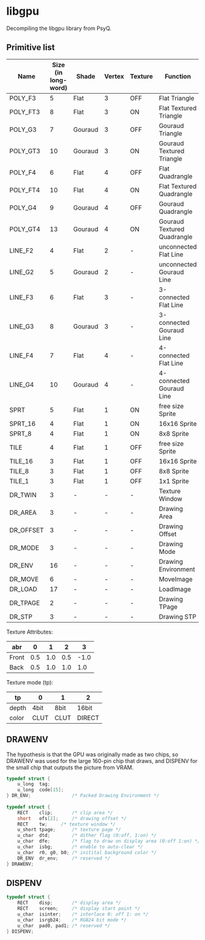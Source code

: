 # libgpu

Decompiling the libgpu library from PsyQ.

## Primitive list

|Name    |Size (in long-word)|Shade  |Vertex |Texture| Function  |
|--------|------|-------|-------|-------|------------------------|
|POLY_F3  | 5	|Flat   |   3   |OFF    | Flat Triangle |
|POLY_FT3 | 8	|Flat   |   3   |ON     | Flat Textured Triangle |
|POLY_G3  | 7	|Gouraud|   3   |OFF    | Gouraud Triangle |
|POLY_GT3 |10	|Gouraud|   3   |ON     | Gouraud Textured Triangle |
|POLY_F4  | 6	|Flat   |   4   |OFF    | Flat Quadrangle |
|POLY_FT4 |10	|Flat   |   4   |ON     | Flat Textured Quadrangle |
|POLY_G4  | 9	|Gouraud|   4   |OFF    | Gouraud Quadrangle |
|POLY_GT4 |13	|Gouraud|   4   |ON     | Gouraud Textured Quadrangle |
|LINE_F2  | 4	|Flat   |   2   | -     | unconnected Flat Line  |
|LINE_G2  | 5	|Gouraud|   2   | -     | unconnected Gouraud Line  |
|LINE_F3  | 6	|Flat	|   3	| -     | 3-connected Flat Line |
|LINE_G3  | 8	|Gouraud|   3	| -     | 3-connected Gouraud Line |
|LINE_F4  | 7	|Flat	|   4	| -    	| 4-connected Flat Line |
|LINE_G4  |10	|Gouraud|   4	| -    	| 4-connected Gouraud Line |
|SPRT	 | 5	|Flat	|   1   |ON     | free size Sprite |
|SPRT_16	 | 4	|Flat	|   1   |ON     | 16x16 Sprite |
|SPRT_8	 | 4	|Flat	|   1   |ON     | 8x8 Sprite |
|TILE	 | 4	|Flat	|   1   |OFF    | free size Sprite |
|TILE_16	 | 3	|Flat	|   1   |OFF    | 16x16 Sprite |
|TILE_8	 | 3	|Flat	|   1   |OFF    | 8x8 Sprite |
|TILE_1	 | 3	|Flat	|   1   |OFF    | 1x1 Sprite |
|DR_TWIN	 | 3	|   -	|   -   | -     | Texture Window |
|DR_AREA	 | 3	|   -	|   -   | -     | Drawing Area |
|DR_OFFSET| 3	|   -	|   -   | -     | Drawing Offset |
|DR_MODE  | 3	|   -	|   -   | -     | Drawing Mode |
|DR_ENV   |16	|   -	|   -	| -     | Drawing Environment |
|DR_MOVE  | 6	|   -	|   -	| -     | MoveImage |
|DR_LOAD  |17	|   -	|   -	| -     | LoadImage |
|DR_TPAGE | 2    |   -   |   -   | -     | Drawing TPage |
|DR_STP   | 3    |   -   |   -   | -     | Drawing STP |

Texture Attributes:

|abr|0|1|2|3|
|---|---|---|---|---|
|Front|0.5|1.0|0.5|-1.0|
|Back|0.5|1.0|1.0|1.0|

Texture mode (tp):
 
|tp	|0	|1	|2	|
|---|---|---|---|
|depth|	4bit|	8bit|	16bit|
|color|	CLUT|	CLUT|	DIRECT|

## DRAWENV

The hypothesis is that the GPU was originally made as two chips, so DRAWENV was used for the large 160-pin chip that draws, and DISPENV for the small chip that outputs the picture from VRAM.

```c
typedef struct {
	u_long	tag;
	u_long	code[15];
} DR_ENV;				/* Packed Drawing Environment */
	       
typedef struct {
	RECT	clip;		/* clip area */
	short	ofs[2];		/* drawing offset */
	RECT	tw;		/* texture window */
	u_short tpage;		/* texture page */	
	u_char	dtd;		/* dither flag (0:off, 1:on) */
	u_char	dfe;		/* flag to draw on display area (0:off 1:on) */
	u_char	isbg;		/* enable to auto-clear */
	u_char	r0, g0, b0;	/* initital background color */
	DR_ENV	dr_env;		/* reserved */
} DRAWENV;
```

## DISPENV

```c
typedef struct {
	RECT	disp;		/* display area */
	RECT	screen;		/* display start point */
	u_char	isinter;	/* interlace 0: off 1: on */
	u_char	isrgb24;	/* RGB24 bit mode */
	u_char	pad0, pad1;	/* reserved */
} DISPENV;
```
